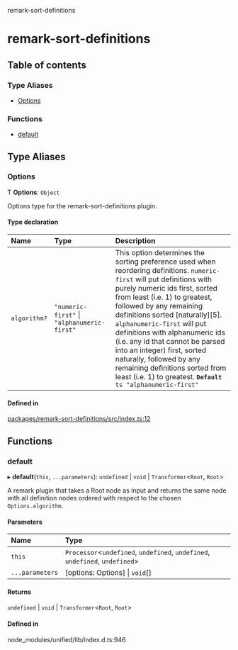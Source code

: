 remark-sort-definitions

# remark-sort-definitions

## Table of contents

### Type Aliases

- [Options](README.md#options)

### Functions

- [default](README.md#default)

## Type Aliases

### Options

Ƭ **Options**: `Object`

Options type for the remark-sort-definitions plugin.

#### Type declaration

| Name | Type | Description |
| :------ | :------ | :------ |
| `algorithm?` | ``"numeric-first"`` \| ``"alphanumeric-first"`` | This option determines the sorting preference used when reordering definitions. `numeric-first` will put definitions with purely numeric ids first, sorted from least (i.e. 1) to greatest, followed by any remaining definitions sorted [naturally][5]. `alphanumeric-first` will put definitions with alphanumeric ids (i.e. any id that cannot be parsed into an integer) first, sorted naturally, followed by any remaining definitions sorted from least (i.e. 1) to greatest. **`Default`** ```ts "alphanumeric-first" ``` |

#### Defined in

[packages/remark-sort-definitions/src/index.ts:12](https://github.com/Xunnamius/unified-utils/blob/7833113/packages/remark-sort-definitions/src/index.ts#L12)

## Functions

### default

▸ **default**(`this`, `...parameters`): `undefined` \| `void` \| `Transformer`\<`Root`, `Root`\>

A remark plugin that takes a Root node as input and returns the same node
with all definition nodes ordered with respect to the chosen
`Options.algorithm`.

#### Parameters

| Name | Type |
| :------ | :------ |
| `this` | `Processor`\<`undefined`, `undefined`, `undefined`, `undefined`, `undefined`\> |
| `...parameters` | [options: Options] \| `void`[] |

#### Returns

`undefined` \| `void` \| `Transformer`\<`Root`, `Root`\>

#### Defined in

node_modules/unified/lib/index.d.ts:946
